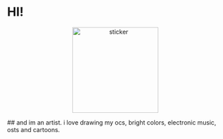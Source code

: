 # HI!
  <p align="center">
    <img width="200" src="[https://i.imgur.com/lWelToq.png]" alt="sticker">
</p>
## and im an artist. i love drawing my ocs, bright colors, electronic music, osts and cartoons.

<!--
**pcythunder/pcythunder** is a ✨ _special_ ✨ repository because its `README.md` (this file) appears on your GitHub profile.

Here are some ideas to get you started:

- 🔭 I’m currently working on ...
- 🌱 I’m currently learning ...
- 👯 I’m looking to collaborate on ...
- 🤔 I’m looking for help with ...
- 💬 Ask me about ...
- 📫 How to reach me: ...
- 😄 Pronouns: ...
- ⚡ Fun fact: ...
-->
